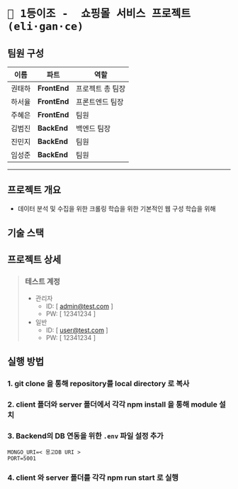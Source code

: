 # `🥇 1등이조 -  쇼핑몰 서비스 프로젝트 (eli·gan·ce)`

## 팀원 구성
| 이름 | 파트 | 역할 |
|---|---|---|
권태하| **FrontEnd** | 프로젝트 총 팀장
하서율| **FrontEnd** | 프론트엔드 팀장
주혜은| **FrontEnd** | 팀원
김범진| **BackEnd** | 백엔드 팀장
진민지| **BackEnd** | 팀원
임성준| **BackEnd** | 팀원

--- 
## 프로젝트 개요
- 데이터 분석 및 수집을 위한 크롤링 학습을 위한 기본적인 웹 구성 학습을 위해

## 기술 스택


## 프로젝트 상세
> ### 테스트 계정
> - 관리자
>    - ID: [ admin@test.com ]
>    - PW: [ 12341234 ] 
>- 일반
>    - ID: [ user@test.com ]
>    - PW: [ 12341234 ]

## 실행 방법

### 1. git clone 을 통해 repository를 local directory 로 복사

### 2. client 폴더와 server 폴더에서 각각 npm install 을 통해 module 설치

### 3. Backend의 DB 연동을 위한 `.env` 파일 설정 추가
```
MONGO_URI=< 몽고DB URI >
PORT=5001
```
### 4. client 와 server 폴더를 각각 npm run start 로 실행
